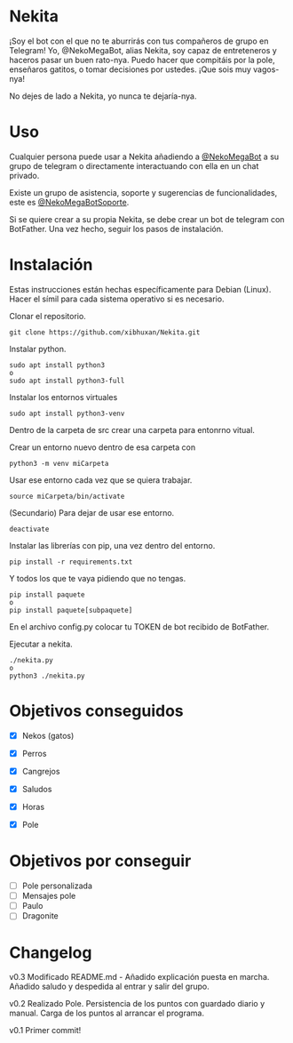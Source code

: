 
# Nekita
¡Soy el bot con el que no te aburrirás con tus compañeros de grupo en Telegram! Yo, @NekoMegaBot, alias Nekita, soy capaz de entreteneros y haceros pasar un buen rato-nya. Puedo hacer que compitáis por la pole, enseñaros gatitos, o tomar decisiones por ustedes. ¡Que sois muy vagos-nya!

No dejes de lado a Nekita, yo nunca te dejaría-nya.

# Uso
Cualquier persona puede usar a Nekita añadiendo a [@NekoMegaBot](https://t.me/NekoMegaBot) a su grupo de telegram o directamente interactuando con ella en un chat privado.

Existe un grupo de asistencia, soporte y sugerencias de funcionalidades, este es [@NekoMegaBotSoporte](https://t.me/NekoMegaBotSoporte).

Si se quiere crear a su propia Nekita, se debe crear un bot de telegram con BotFather. Una vez hecho, seguir los pasos de instalación.

# Instalación

Estas instrucciones están hechas específicamente para Debian (Linux). Hacer el símil para cada sistema operativo si es necesario.

Clonar el repositorio.

    git clone https://github.com/xibhuxan/Nekita.git

Instalar python.

    sudo apt install python3
    o
    sudo apt install python3-full

Instalar los entornos virtuales

    sudo apt install python3-venv

Dentro de la carpeta de src crear una carpeta para entonrno vitual.

Crear un entorno nuevo dentro de esa carpeta con

    python3 -m venv miCarpeta

Usar ese entorno cada vez que se quiera trabajar.

    source miCarpeta/bin/activate

(Secundario) Para dejar de usar ese entorno.

    deactivate

Instalar las librerías con pip, una vez dentro del entorno.

    pip install -r requirements.txt

Y todos los que te vaya pidiendo que no tengas.

    pip install paquete
    o
    pip install paquete[subpaquete]

En el archivo config.py colocar tu TOKEN de bot recibido de BotFather.

Ejecutar a nekita.

    ./nekita.py
    o
    python3 ./nekita.py

# Objetivos conseguidos

- [x] Nekos (gatos)
- [x] Perros
- [x] Cangrejos
- [x] Saludos
- [x] Horas
- [X] Pole


# Objetivos por conseguir

- [ ] Pole personalizada
- [ ] Mensajes pole
- [ ] Paulo
- [ ] Dragonite

# Changelog

v0.3
Modificado README.md - Añadido explicación puesta en marcha.
Añadido saludo y despedida al entrar y salir del grupo.

v0.2
Realizado Pole.
Persistencia de los puntos con guardado diario y manual.
Carga de los puntos al arrancar el programa.

v0.1
Primer commit!






